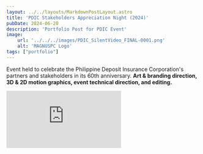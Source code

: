 ```yaml
---
layout: ../../layouts/MarkdownPostLayout.astro
title: 'PDIC Stakeholders Appreciation Night (2024)'
pubDate: 2024-06-20
description: 'Portfolio Post for PDIC Event'
image:
    url: '../../../images/PDIC_SilentVideo_FINAL-0001.png'
    alt: 'MAGNUSPC Logo'
tags: ["portfolio"]
---
```

Event held to celebrate the Philippine Deposit Insurance Corporation's partners and stakeholders in its 60th anniversary. **Art & branding direction, 3D & 2D motion graphics, event technical direction, and editing.**

<iframe src="https://www.youtube-nocookie.com/embed/pgkp7ubQM6k?si=wVWzSnR4eummeHA9" title="YouTube video player" frameborder="0" allow="accelerometer; autoplay; clipboard-write; encrypted-media; gyroscope; picture-in-picture; web-share" referrerpolicy="strict-origin-when-cross-origin" allowfullscreen> </iframe>